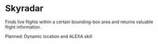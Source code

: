# Skyradar

Finds live flights within a certain bounding-box area and returns valuable flight information.

Planned: Dynamic location and ALEXA skill
